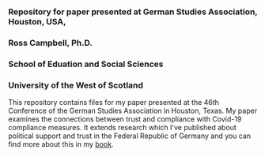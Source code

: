 ### Repository for paper presented at German Studies Association, Houston, USA,
### Ross Campbell, Ph.D. ### 
### School of Eduation and Social Sciences ###
### University of the West of Scotland ###


This repository contains files for my paper presented at the 46th Conference of the German Studies Association in Houston, Texas. My paper examines the connections between trust and compliance with Covid-19 compliance measures. It extends research which I've published about political support and trust in the Federal Republic of Germany and you can find more about this in my [book](https://www.palgrave.com/gb/book/9783030037918).


